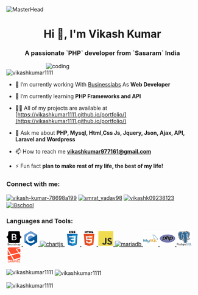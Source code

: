 ![MasterHead](https://onlylinks.pro/wp-content/uploads/2021/01/main-qimg-fa7b4bdc3b2f73e749e5c2c646d4ae13.gif)
<h1 align="center">Hi 👋, I'm Vikash Kumar</h1>
<h3 align="center">A passionate `PHP` developer from `Sasaram` India</h3>
<img align="right" alt="coding" width="400" src="https://cdn.dribbble.com/users/1059583/screenshots/4171367/coding-freak.gif">


<p align="left"> <img src="https://komarev.com/ghpvc/?username=vikashkumar1111&label=Profile%20views&color=0e75b6&style=flat" alt="vikashkumar1111" /> </p>

- 🔭 I’m currently working With [Businesslabs](https://businesslabs.org) As **Web Developer**

- 🌱 I’m currently learning **PHP Frameworks and API**

- 👨‍💻 All of my projects are available at [https://vikashkumar1111.github.io/portfolio/](https://vikashkumar1111.github.io/portfolio/)

- 💬 Ask me about **PHP, Mysql, Html,Css Js, Jquery, Json, Ajax, API, Laravel and Wordpress**

- 📫 How to reach me **vikashkumar977161@gmail.com**

- ⚡ Fun fact **plan to make rest of my life, the best of my life!**

<h3 align="left">Connect with me:</h3>
<p align="left">
<a href="https://linkedin.com/in/vikash-kumar-78698a199" target="blank"><img align="center" src="https://raw.githubusercontent.com/rahuldkjain/github-profile-readme-generator/master/src/images/icons/Social/linked-in-alt.svg" alt="vikash-kumar-78698a199" height="30" width="40" /></a>
<a href="https://www.instagram.com/smrat_yadav98/" target="blank"><img align="center" src="https://raw.githubusercontent.com/rahuldkjain/github-profile-readme-generator/master/src/images/icons/Social/instagram.svg" alt="smrat_yadav98" height="30" width="40" /></a>
<a href="https://twitter.com/vikashk09238123" target="blank"><img align="center" src="https://raw.githubusercontent.com/rahuldkjain/github-profile-readme-generator/master/src/images/icons/Social/twitter.svg" alt="vikashk09238123" height="30" width="40" /></a>
<a href="https://www.youtube.com/c/i8school" target="blank"><img align="center" src="https://raw.githubusercontent.com/rahuldkjain/github-profile-readme-generator/master/src/images/icons/Social/youtube.svg" alt="i8school" height="30" width="40" /></a>
</p>

<h3 align="left">Languages and Tools:</h3>
<p align="left"> <a href="https://getbootstrap.com" target="_blank" rel="noreferrer"> <img src="https://raw.githubusercontent.com/devicons/devicon/master/icons/bootstrap/bootstrap-plain-wordmark.svg" alt="bootstrap" width="40" height="40"/> </a> <a href="https://www.cprogramming.com/" target="_blank" rel="noreferrer"> <img src="https://raw.githubusercontent.com/devicons/devicon/master/icons/c/c-original.svg" alt="c" width="40" height="40"/> </a> <a href="https://www.chartjs.org" target="_blank" rel="noreferrer"> <img src="https://www.chartjs.org/media/logo-title.svg" alt="chartjs" width="40" height="40"/> </a> <a href="https://www.w3schools.com/css/" target="_blank" rel="noreferrer"> <img src="https://raw.githubusercontent.com/devicons/devicon/master/icons/css3/css3-original-wordmark.svg" alt="css3" width="40" height="40"/> </a> <a href="https://www.w3.org/html/" target="_blank" rel="noreferrer"> <img src="https://raw.githubusercontent.com/devicons/devicon/master/icons/html5/html5-original-wordmark.svg" alt="html5" width="40" height="40"/> </a> <a href="https://developer.mozilla.org/en-US/docs/Web/JavaScript" target="_blank" rel="noreferrer"> <img src="https://raw.githubusercontent.com/devicons/devicon/master/icons/javascript/javascript-original.svg" alt="javascript" width="40" height="40"/> </a> <a href="https://mariadb.org/" target="_blank" rel="noreferrer"> <img src="https://www.vectorlogo.zone/logos/mariadb/mariadb-icon.svg" alt="mariadb" width="40" height="40"/> </a> <a href="https://www.mysql.com/" target="_blank" rel="noreferrer"> <img src="https://raw.githubusercontent.com/devicons/devicon/master/icons/mysql/mysql-original-wordmark.svg" alt="mysql" width="40" height="40"/> </a> <a href="https://www.php.net" target="_blank" rel="noreferrer"> <img src="https://raw.githubusercontent.com/devicons/devicon/master/icons/php/php-original.svg" alt="php" width="40" height="40"/> </a> <a href="https://www.postgresql.org" target="_blank" rel="noreferrer"> <img src="https://raw.githubusercontent.com/devicons/devicon/master/icons/postgresql/postgresql-original-wordmark.svg" alt="postgresql" width="40" height="40"/> </a><a href="https://www.postgresql.org" target="_blank" rel="noreferrer"> <img src="https://raw.githubusercontent.com/vikashkumar1111/vikashkumar1111/1b52a998db619bd338e125c5e73fdbb4ddafe1ba/laravel.svg" alt="Laravel" width="40" height="40"/> </a> </p>

<p><img align="left" src="https://github-readme-stats.vercel.app/api/top-langs?username=vikashkumar1111&show_icons=true&locale=en&layout=compact" alt="vikashkumar1111" /></p>


<p>&nbsp;<img align="center" src="https://github-readme-stats.vercel.app/api?username=vikashkumar1111&show_icons=true&locale=en" alt="vikashkumar1111" /></p>


<p><img align="center" src="https://github-readme-streak-stats.herokuapp.com/?user=vikashkumar1111&" alt="vikashkumar1111" /></p>

